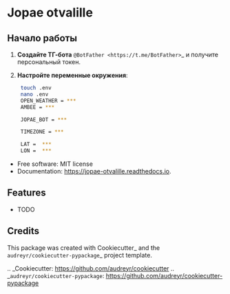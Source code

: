 # Jopae otvalille

Начало работы
-----------

1. **Создайте ТГ-бота** `@BotFather <https://t.me/BotFather>`_ и получите персональный токен.
2. **Настройте переменные окружения**:

   ```bash
    touch .env
    nano .env
    OPEN_WEATHER = ***
    AMBEE = ***

    JOPAE_BOT = ***

    TIMEZONE = ***

    LAT =  ***
    LON =  ***
    ```

* Free software: MIT license
* Documentation: https://jopae-otvalille.readthedocs.io.


Features
--------

* TODO

Credits
-------

This package was created with Cookiecutter_ and the `audreyr/cookiecutter-pypackage`_ project template.

.. _Cookiecutter: https://github.com/audreyr/cookiecutter
.. _`audreyr/cookiecutter-pypackage`: https://github.com/audreyr/cookiecutter-pypackage
